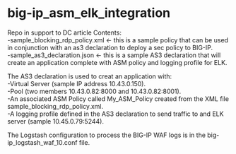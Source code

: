 # big-ip_asm_elk_integration

Repo in support to DC article
Contents:  
-sample_blocking_rdp_policy.xml <- this is a sample policy that can be used in conjunction with an as3 declaration to deploy a sec policy to BIG-IP.  
-sample_as3_declaration.json <- this is a sample AS3 declaration that will create an application complete with ASM policy and logging profile for ELK.  
  
The AS3 declaration is used to creat an application with:  
-Virtual Server (sample IP address 10.43.0.150).  
-Pool (two members 10.43.0.82:8000 and 10.43.0.82:8001).  
-An associated ASM Policy called My_ASM_Policy created from the XML file sample_blocking_rdp_policy.xml.  
-A logging profile defined in the AS3 declaration to send traffic to and ELK server (sample 10.45.0.79:5244).  

The Logstash configuration to process the BIG-IP WAF logs is in the big-ip_logstash_waf_10.conf file.  

